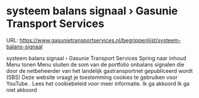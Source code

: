 # systeem balans signaal › Gasunie Transport Services

URL: https://www.gasunietransportservices.nl/begrippenlijst/systeem-balans-signaal

systeem balans signaal › Gasunie Transport Services
Spring naar inhoud
Menu tonen
Menu sluiten
de som van de
portfolio
onbalans signalen die door de
netbeheerder
van het
landelijk gastransportnet
gepubliceerd wordt (SBS)
Deze website vraagt je toestemming cookies te gebruiken voor
YouTube
. Lees het
cookiebeleid
voor meer informatie.
Ik ga akkoord
Ik ga niet akkoord